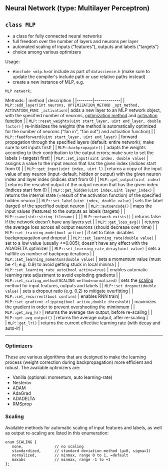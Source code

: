 ## Neural Network (type: Multilayer Perceptron)
## `class MLP`
- a class for fully connected neural networks
- full freedom over the number of layers and neurons per layer
- automated scaling of inputs ("features"), outputs and labels ("targets")
- choice among various optimizers

Usage:
- `#include <mlp.h>`or include as part of `datascience.h`
  (make sure to update the compiler's include path or use relative paths instead)
- create a new instance of MLP, e.g.
```
MLP network;
```

Methods:
| method | description |
|--------|-------------|
| `MLP::add_layer(int neurons, OPTIMIZATION_METHOD _opt_method, ACTIVATION_FUNC _activation)`| adds a new layer to an MLP network object, with the specified number of neurons, [optimization method](#optimizers) and [activation function](../../general/docs/activation_functions.md) |
| `MLP::reset_weights(uint start_layer, uint end_layer, double factor)` | re-initializes the weights (the method is automatically optimized for the number of neurons ("fan in", "fan out") and activation function) |
| `MLP::feedforward(uint start_layer, uint end_layer)` | forward propagation through the specified layers (default: entire network); make sure to set inputs first! |
| `MLP::backpropagate()` | adapts the weights according to their contribution to the output errors; make sure to set the labels (=targets) first! |
| `MLP::set_input(uint index, double value)` | assigns a value to the input neuron that has the given index (indices start from 0) |
| `MLP::get_input(uint index, uint l)` | returns a copy of the input value of any neuron (input=default, hidden or output) with the given neuron index and layer index (indices start from 0) |
| `MLP::get_output(uint index)` | returns the rescaled output of the output neuron that has the given index (indices start fom 0) |
| `MLP::get_hidden(uint index,uint layer_index)` | returns the internal state (=result of the activation function) of the specified hidden neuron |
| `MLP::set_label(uint index, double value)` | sets the label (target) of the specified output neuron |
| `MLP::autoencode()` | maps the input values (features) to the outputs as labels (targets) |
| `MLP::save(std::string filename)` | |
| `MLP::network_exists()` | returns false if the network doesn't have any layers yet |
| `MLP::get_loss_avg()` | returns the average loss across all output neurons (should decrease over time) |
| `MLP::set_training_mode(bool active)` | if set to false: disables backpropagation and dropout |
| `MLP::set_learning_rate(double value)` | set to a low value (usually <=0.005); doesn't have any effect with the ADADELTA optimizer |
| `MLP::set_learning_rate_decay(uint value)` | sets a halflife as number of backprop iterations |
| `MLP::set_learning_momentum(double value)` | sets a momentum value (must be <1; e.g. 0.9) to avoid getting stuck in local minima |
| `MLP::set_learning_rate_auto(bool active=true)` | enables automatic learning rate adjustment to avoid exploding gradients |
| `MLP::set_scaling_method(SCALING method=normalized)` | sets the [scaling](#scaling) method for input features, outputs and labels |
| `MLP::set_dropout(double value)` | sets a dropout ratio (e.g. 0.2) to mitigate overfitting |
| `MLP::set_recurrent(bool confirm)` | enables RNN train|
| `MLP::set_gradient_clipping(bool active,double threshold)` | maximizes the gradient in order to prevent overshooting the miminmum |
| `MLP::get_avg_h()` | returns the average raw output, before re-scaling |
| `MLP::get_avg_output()` | returns the average output, after re-scaling |     
| `MLP::get_lr()` | returns the current effective learning rate (with decay and auto-lr) |
___
### Optimizers
These are various algorithms that are designed to make the learning process (weight correction during backpropagation) more efficient and robust. The available optimizers are:
- Vanilla (optional: momentum, auto learning-rate)
- Nesterov
- ADAM
- AdaGrad
- ADADELTA
- RMSprop

### Scaling
Available methods for automatic scaling of input features and labels, as well as output re-scaling
are listed in this enumeration:
```
enum SCALING {
   none,              // no scaling
   standardized,      // standard deviation method (µ=0, sigma=1)
   normalized,        // minmax, range 0 to 1, =default
   maxabs             // minmax, range -1 to +1
};
```